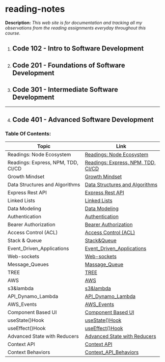 # reading-notes
**Description:** _This web site is for documentation and tracking all my observations from the reading assignments everyday throughout this course._

1. ## Code 102 - Intro to Software Development

2. ## Code 201 - Foundations of Software Development

3. ## Code 301 - Intermediate Software Development

__________________________________________

4. ## Code 401 - Advanced Software Development

### Table Of Contents:

| Topic|Link |
|------|-----|
| Readings: Node Ecosystem        | [Readings: Node Ecosystem](./401_reading-notes/CLASS_01_A.md)|
| Readings: Express, NPM, TDD, CI/CD | [Readings: Express, NPM, TDD, CI/CD](./401_reading-notes/CLASS_01_B.md)|
| Growth Mindset                  | [Growth Mindset](./401_reading-notes/Growth_Mindset.md)|
| Data Structures and Algorithms  | [Data Structures and Algorithms](./401_reading-notes/PREP_DSA.md)|
| Express Rest API| [Express Rest API](./401_reading-notes/CLASS02_E_REST_API.md)|
| Linked Lists| [Linked Lists](./401_reading-notes/Linked_Lists.md)|
| Data Modeling| [Data Modeling](./401_reading-notes/data_modeling.md)|
| Authentication| [Authentication](./401_reading-notes/Authentication.md)|
| Bearer Authorization| [Bearer Authorization](./401_reading-notes/BearerAuthorization.md)|
| Access Control (ACL)| [Access Control (ACL)](./401_reading-notes/Access_Control.md)|
| Stack & Queue| [Stack&Queue](./401_reading-notes/Stack&Queue.md)|
| Event_Driven_Applications| [Event_Driven_Applications](./401_reading-notes/Event_Driven_Applications.md)|
| Web-sockets| [Web-sockets](./401_reading-notes/Web-sockets.md)|
| Message_Queues| [Massage_Queue](./401_reading-notes/Massage_Queue.md)|
| TREE| [TREE](./401_reading-notes/Tree.md)|
| AWS| [AWS](./401_reading-notes/AWS.md)|
|s3&lambda| [s3&lambda](./401_reading-notes/s3&lambda.md)|
|API_Dynamo_Lambda| [API_Dynamo_Lambda](./401_reading-notes/API_Dynamo_Lambda.md)|
|AWS_Events| [AWS_Events](./401_reading-notes/AWS_Events.md)|
|Component Based UI| [Component Based UI](./401_reading-notes/Component_Based_UI.md)|
|useState()Hook| [useState()Hook](./401_reading-notes/useStateHook.md)|
|useEffect()Hook| [useEffect()Hook](./401_reading-notes/useEffectHook.md)|
|Advanced State with Reducers| [Advanced State with Reducers](./401_reading-notes/Advanced_State_with_Reducers.md)|
|Context API| [Context API](./401_reading-notes/Context_API.md)|
|Context Behaviors| [Context_API_Behaviors](./401_reading-notes/Context_API_Behaviors.md)|







